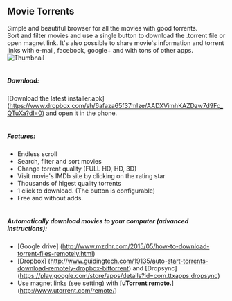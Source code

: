 ## Movie Torrents
Simple and beautiful browser for all the movies with good torrents.
<br>
Sort and filter movies and use a single button to download the .torrent file or open magnet link. It's also possible to share movie's information and torrent links with e-mail, facebook, google+ and with tons of other apps.  
![Thumbnail](http://i.imgur.com/ColzR57.jpg)
<br><br>
  
##### Download:
[Download the latest installer.apk] (https://www.dropbox.com/sh/6afaza65f37mlze/AADXVimhKAZDzw7d9Fc_QTuXa?dl=0) and open it in the phone.
<br><br>

##### Features:
- Endless scroll
- Search, filter and sort movies
- Change torrent quality (FULL HD, HD, 3D)
- Visit movie's IMDb site by clicking on the rating star
- Thousands of higest quality torrents
- 1 click to download. (The button is configurable) 
- Free and without adds.
<br><br>

##### Automatically download movies to your computer (advanced instructions):
- [Google drive] (http://www.mzdhr.com/2015/05/how-to-download-torrent-files-remotely.html)
- [Dropbox] (http://www.guidingtech.com/19135/auto-start-torrents-download-remotely-dropbox-bittorrent) and [Dropsync] (https://play.google.com/store/apps/details?id=com.ttxapps.dropsync)
- Use magnet links (see setting) with [**uTorrent remote.**] (http://www.utorrent.com/remote/)
